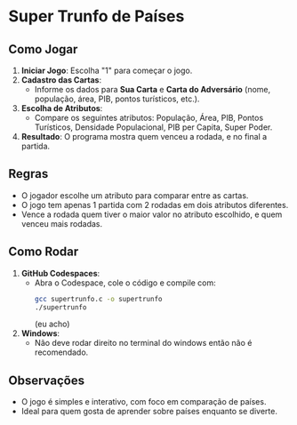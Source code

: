 # Super Trunfo de Países

## Como Jogar
1. **Iniciar Jogo**: Escolha "1" para começar o jogo.
2. **Cadastro das Cartas**:
   - Informe os dados para **Sua Carta** e **Carta do Adversário** (nome, população, área, PIB, pontos turísticos, etc.).
3. **Escolha de Atributos**: 
   - Compare os seguintes atributos: População, Área, PIB, Pontos Turísticos, Densidade Populacional, PIB per Capita, Super Poder.
4. **Resultado**: O programa mostra quem venceu a rodada, e no final a partida.

## Regras
- O jogador escolhe um atributo para comparar entre as cartas.
- O jogo tem apenas 1 partida com 2 rodadas em dois atributos diferentes.
- Vence a rodada quem tiver o maior valor no atributo escolhido, e quem venceu mais rodadas.

## Como Rodar
1. **GitHub Codespaces**:
   - Abra o Codespace, cole o código e compile com:
     ```bash
     gcc supertrunfo.c -o supertrunfo
     ./supertrunfo
     ```
     (eu acho)
2. **Windows**:
   - Não deve rodar direito no terminal do windows então não é recomendado.

## Observações
- O jogo é simples e interativo, com foco em comparação de países.
- Ideal para quem gosta de aprender sobre países enquanto se diverte.
